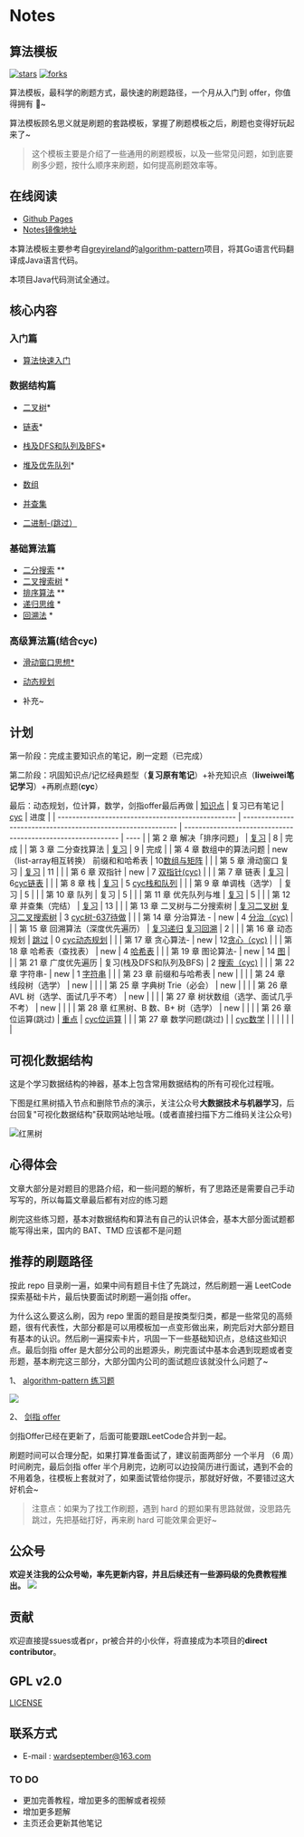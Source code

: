 # Notes
## 算法模板

[![stars](https://badgen.net/github/stars/wardseptember/notes?icon=github&color=4ab8a1)](https://github.com/wardseptember/notes) [![forks](https://badgen.net/github/forks/wardseptember/notes?icon=github&color=4ab8a1)](<https://github.com/wardseptember/notes>)

算法模板，最科学的刷题方式，最快速的刷题路径，一个月从入门到 offer，你值得拥有 🐶~

算法模板顾名思义就是刷题的套路模板，掌握了刷题模板之后，刷题也变得好玩起来了~

> 这个模板主要是介绍了一些通用的刷题模板，以及一些常见问题，如到底要刷多少题，按什么顺序来刷题，如何提高刷题效率等。



## 在线阅读

* [Github Pages](https://wardseptember.github.io/notes/#/)
* [Notes镜像地址](https://wardseptember.gitee.io/mynotes)

本算法模板主要参考自[greyireland](https://github.com/greyireland)的[algorithm-pattern](https://github.com/greyireland/algorithm-pattern)项目，将其Go语言代码翻译成Java语言代码。

本项目Java代码测试全通过。

## 核心内容
### 入门篇

- [算法快速入门](/docs/LeetCode/introduction/quickstart.md)

### 数据结构篇

- [二叉树](/docs/LeetCode/data_structure/binary_tree.md)*

- [链表](/docs/LeetCode/data_structure/linked_list.md)*

- [栈及DFS和队列及BFS](/docs/LeetCode/data_structure/stack_queue.md)\*

- [堆及优先队列](/docs/LeetCode//data_structure/Heap_priority_queue.md)*

- [数组](/docs/LeetCode/data_structure/array.md)
	
- [并查集](/docs/LeetCode/data_structure/unionFind.md)
* [二进制-(跳过）](/docs/LeetCode/data_structure/binary_op.md)



### 基础算法篇

- [二分搜索](/docs/LeetCode/basic_algorithm/binary_search.md) **
- [二叉搜索树](/docs/LeetCode/basic_algorithm/binary_search_tree.md) *
- [排序算法](/docs/LeetCode/basic_algorithm/sort.md) **
- [递归思维](/docs/LeetCode/basic_algorithm/recursion.md) *
- [回溯法](/docs/LeetCode/basic_algorithm/backtrack.md) *

### 高级算法篇(结合cyc)
- [滑动窗口思想*](/docs/LeetCode/advanced_algorithm/slide_window.md)

- [动态规划](/docs/LeetCode/advanced_algorithm/dp.md)

- 补充~

  




## 计划

第一阶段：完成主要知识点的笔记，刷一定题（已完成）

第二阶段：巩固知识点/记忆经典题型（**复习原有笔记**）+补充知识点（**liweiwei笔记学习**）+再刷点题(**cyc**）

最后：动态规划，位计算，数学，剑指offer最后再做
| [知识点](https://www.yuque.com/liweiwei1419/algo) | 复习已有笔记                                                 | [cyc](https://github.com/CyC2018/CS-Notes/blob/master/notes/Leetcode%20%E9%A2%98%E8%A7%A3%20-%20%E6%95%B0%E5%AD%A6.md) | 进度 |
| ------------------------------------------------- | ------------------------------------------------------------ | ------------------------------------------------------------ | ---- |
| 第 2 章 解决「排序问题」                          | [复习](/docs/LeetCode/basic_algorithm/sort.md)               | 8                                                            | 完成 |
| 第 3 章 二分查找算法                              | [复习](/docs/LeetCode/basic_algorithm/binary_search.md)      | 9                                                            | 完成 |
| 第 4 章 数组中的算法问题                          | new（list-array相互转换）      前缀和和哈希表                | 10[数组与矩阵](https://github.com/CyC2018/CS-Notes/blob/master/notes/Leetcode%20%E9%A2%98%E8%A7%A3%20-%20%E6%95%B0%E7%BB%84%E4%B8%8E%E7%9F%A9%E9%98%B5.md) |      |
| 第 5 章 滑动窗口 复习                             | [复习](/docs/LeetCode/advanced_algorithm/slide_window.md)    | 11                                                           |      |
| 第 6 章 双指针                                    | new                                                          | 7 [双指针(cyc)](https://github.com/CyC2018/CS-Notes/blob/master/notes/Leetcode%20%E9%A2%98%E8%A7%A3%20-%20%E5%8F%8C%E6%8C%87%E9%92%88.md) |      |
| 第 7 章 链表                                      | [复习](/docs/LeetCode/data_structure/linked_list.md)         | 6[cyc链表](https://github.com/CyC2018/CS-Notes/blob/master/notes/Leetcode%20%E9%A2%98%E8%A7%A3%20-%20%E9%93%BE%E8%A1%A8.md) |      |
| 第 8 章 栈                                        | [复习](/docs/LeetCode/data_structure/stack_queue.md)         | 5 [cyc栈和队列](https://github.com/CyC2018/CS-Notes/blob/master/notes/Leetcode%20%E9%A2%98%E8%A7%A3%20-%20%E6%A0%88%E5%92%8C%E9%98%9F%E5%88%97.md) |      |
| 第 9 章 单调栈（选学）                            | 复习                                                         | 5                                                            |      |
| 第 10 章 队列                                     | 复习                                                         | 5                                                            |      |
| 第 11 章 优先队列与堆                             | [复习](/docs/LeetCode//data_structure/Heap_priority_queue.md) | 5                                                            |      |
| 第 12 章 并查集（完结）                           | [复习](/docs/LeetCode/data_structure/unionFind.md)           | 13                                                           |      |
| 第 13 章 二叉树与二分搜索树                       | [复习二叉树](/docs/LeetCode/data_structure/binary_tree.md) [复习二叉搜索树](/docs/LeetCode/basic_algorithm/binary_search_tree.md) | 3 [cyc树-637待做](https://github.com/CyC2018/CS-Notes/blob/master/notes/Leetcode%20%E9%A2%98%E8%A7%A3%20-%20%E6%A0%91.md) |      |
| 第 14 章 分治算法 -                               | new                                                          | 4 [分治（cyc)](https://github.com/CyC2018/CS-Notes/blob/master/notes/Leetcode%20%E9%A2%98%E8%A7%A3%20-%20%E5%88%86%E6%B2%BB.md) |      |
| 第 15 章 回溯算法（深度优先遍历）                 | [复习递归](/docs/LeetCode/basic_algorithm/recursion.md) [复习回溯](/docs/LeetCode/basic_algorithm/backtrack.md) | 2                                                            |      |
| 第 16 章 动态规划                       | [跳过](/docs/LeetCode/advanced_algorithm/dp.md)              | 0 [cyc动态规划](https://github.com/CyC2018/CS-Notes/blob/master/notes/Leetcode%20%E9%A2%98%E8%A7%A3%20-%20%E5%8A%A8%E6%80%81%E8%A7%84%E5%88%92.md) |      |
| 第 17 章 贪心算法-                                | new                                                          | 12[贪心（cyc)](https://github.com/CyC2018/CS-Notes/blob/master/notes/Leetcode%20%E9%A2%98%E8%A7%A3%20-%20%E8%B4%AA%E5%BF%83%E6%80%9D%E6%83%B3.md) |      |
| 第 18 章 哈希表（查找表）                         | new                                                          | 4 [哈希表](https://github.com/CyC2018/CS-Notes/blob/master/notes/Leetcode%20%E9%A2%98%E8%A7%A3%20-%20%E5%93%88%E5%B8%8C%E8%A1%A8.md) |      |
| 第 19 章 图论算法-                                | new                                                          | 14 [图](https://github.com/CyC2018/CS-Notes/blob/master/notes/Leetcode%20%E9%A2%98%E8%A7%A3%20-%20%E5%9B%BE.md) |      |
| 第 21 章 广度优先遍历                             | 复习(栈及DFS和队列及BFS)                                     | 2 [搜索（cyc)](https://github.com/CyC2018/CS-Notes/blob/master/notes/Leetcode%20%E9%A2%98%E8%A7%A3%20-%20%E6%90%9C%E7%B4%A2.md) |      |
| 第 22 章 字符串-                                  | new                                                          | 1 [字符串](https://github.com/CyC2018/CS-Notes/blob/master/notes/Leetcode%20%E9%A2%98%E8%A7%A3%20-%20%E5%AD%97%E7%AC%A6%E4%B8%B2.md) |      |
| 第 23 章 前缀和与哈希表                           | new                                                          |                                                              |      |
| 第 24 章 线段树（选学）                           | new                                                          |                                                              |      |
| 第 25 章 字典树 Trie（必会）                      | new                                                          |                                                              |      |
| 第 26 章 AVL 树（选学、面试几乎不考）             | new                                                          |                                                              |      |
| 第 27 章 树状数组（选学、面试几乎不考）           | new                                                          |                                                              |      |
| 第 28 章 红黑树、B 数、B+ 树（选学）              | new                                                          |                                                              |      |
| 第 26 章 位运算(跳过)                             | [重点](/docs/LeetCode/data_structure/binary_op.md)           | [cyc位运算](https://github.com/CyC2018/CS-Notes/blob/master/notes/Leetcode%20%E9%A2%98%E8%A7%A3%20-%20%E4%BD%8D%E8%BF%90%E7%AE%97.md) |      |
| 第 27 章 数学问题(跳过)                           |                                                              | [cyc数学](https://github.com/CyC2018/CS-Notes/blob/master/notes/Leetcode%20%E9%A2%98%E8%A7%A3%20-%20%E6%95%B0%E5%AD%A6.md) |      |
|                                                   |                                                              |                                                              |      |


## 可视化数据结构
这是个学习数据结构的神器，基本上包含常用数据结构的所有可视化过程哦。

下图是红黑树插入节点和删除节点的演示，关注公众号**大数据技术与机器学习**，后台回复"可视化数据结构"获取网站地址哦。(或者直接扫描下方二维码关注公众号)



![红黑树](https://wardseptember.gitee.io/mynotes/media/red-black-tree.gif)

## 心得体会

文章大部分是对题目的思路介绍，和一些问题的解析，有了思路还是需要自己手动写写的，所以每篇文章最后都有对应的练习题

刷完这些练习题，基本对数据结构和算法有自己的认识体会，基本大部分面试题都能写得出来，国内的 BAT、TMD 应该都不是问题


## 推荐的刷题路径

按此 repo 目录刷一遍，如果中间有题目卡住了先跳过，然后刷题一遍 LeetCode 探索基础卡片，最后快要面试时刷题一遍剑指 offer。

为什么这么要这么刷，因为 repo 里面的题目是按类型归类，都是一些常见的高频题，很有代表性，大部分都是可以用模板加一点变形做出来，刷完后对大部分题目有基本的认识。然后刷一遍探索卡片，巩固一下一些基础知识点，总结这些知识点。最后剑指 offer 是大部分公司的出题源头，刷完面试中基本会遇到现题或者变形题，基本刷完这三部分，大部分国内公司的面试题应该就没什么问题了~

1、 [algorithm-pattern 练习题](https://greyireland.gitbook.io/algorithm-pattern/)

![](http://wardseptember.club/FvaIciijHmUi8L8UH8JFKItzmdKi)


2、 [剑指 offer](https://leetcode-cn.com/problemset/lcof/)

剑指Offer已经在更新了，后面可能要跟LeetCode合并到一起。

刷题时间可以合理分配，如果打算准备面试了，建议前面两部分 一个半月 （6 周）时间刷完，最后剑指 offer 半个月刷完，边刷可以边投简历进行面试，遇到不会的不用着急，往模板上套就对了，如果面试管给你提示，那就好好做，不要错过这大好机会~

> 注意点：如果为了找工作刷题，遇到 hard 的题如果有思路就做，没思路先跳过，先把基础打好，再来刷 hard 可能效果会更好~

## 公众号

**欢迎关注我的公众号呦，率先更新内容，并且后续还有一些源码级的免费教程推出。**
![](http://wardseptember.club/Fsis2Lao1zRA-RpbsTEDA0_z04wb)

## 贡献

欢迎直接提ssues或者pr，pr被合并的小伙伴，将直接成为本项目的**direct contributor**。

## GPL v2.0

[LICENSE](https://github.com/wardseptember/notes/blob/master/LICENSE)

## 联系方式

- E-mail : <wardseptember@163.com>

### TO DO

* 更加完善教程，增加更多的图解或者视频
* 增加更多题解
* 主页还会更新其他笔记